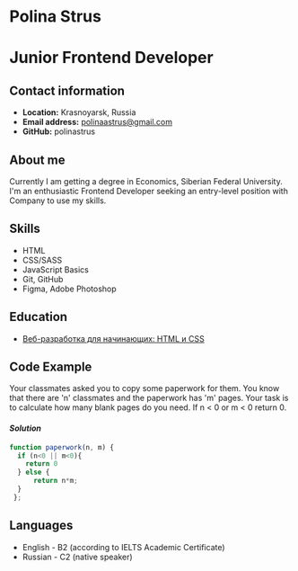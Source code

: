# Polina Strus
# **Junior Frontend Developer**

## Contact information
+ **Location:** Krasnoyarsk, Russia
+ **Email address:** polinaastrus@gmail.com
+ **GitHub:** polinastrus
## About me
Currently I am getting a degree in Economics, Siberian Federal University. I'm an enthusiastic Frontend Developer seeking an entry-level position with Company to use my skills.
## Skills
+ HTML
+ CSS/SASS
+ JavaScript Basics
+ Git, GitHub
+ Figma, Adobe Photoshop
## Education
+ [Веб-разработка для начинающих: HTML и CSS](https://stepik.org/course/38218)
## Code Example
Your classmates asked you to copy some paperwork for them. You know that there are 'n' classmates and the paperwork has 'm' pages.
Your task is to calculate how many blank pages do you need. If n < 0 or m < 0 return 0.
#### *Solution*
``` JavaScript
function paperwork(n, m) {
  if (n<0 || m<0){
    return 0
  } else {
      return n*m;
  }
 }; 
 ```
## Languages
+ English - B2 (according to IELTS  Academic Certificate)
+ Russian -  C2 (native speaker)

